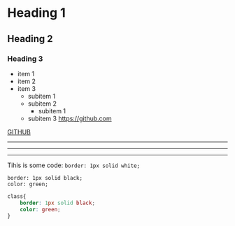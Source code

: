 # Heading 1
## Heading 2
### Heading 3
* item 1
* item 2
* item 3
    * subitem 1
    * subitem 2
        * subitem 1
    * subitem 3
https://github.com

[GITHUB](https://github.com)

---
---
---

Tihis is some code: `border: 1px solid white;`

```
border: 1px solid black;
color: green;
```

```css
class{
    border: 1px solid black;
    color: green;
}
```
